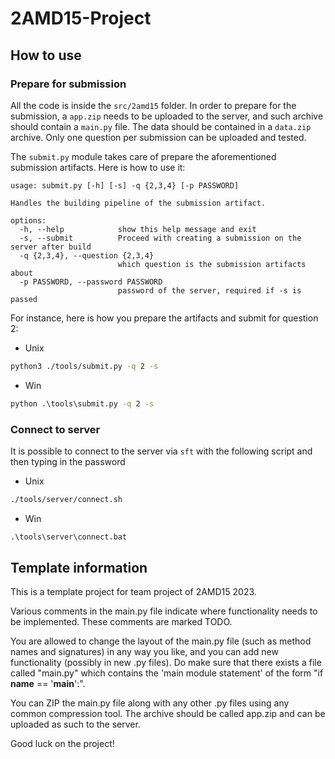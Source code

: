 # 2AMD15-Project

## How to use

### Prepare for submission

All the code is inside the `src/2amd15` folder. In order to prepare for the submission, a `app.zip` needs to be uploaded to the server, and such archive should contain a `main.py` file. The data should be contained in a `data.zip` archive. Only one question per submission can be uploaded and tested.

The `submit.py` module takes care of prepare the aforementioned submission artifacts. Here is how to use it:
```
usage: submit.py [-h] [-s] -q {2,3,4} [-p PASSWORD]

Handles the building pipeline of the submission artifact.

options:
  -h, --help            show this help message and exit
  -s, --submit          Proceed with creating a submission on the server after build
  -q {2,3,4}, --question {2,3,4}
                        which question is the submission artifacts about
  -p PASSWORD, --password PASSWORD
                        password of the server, required if -s is passed
```

For instance, here is how you prepare the artifacts and submit for question 2:

* Unix
```bash
python3 ./tools/submit.py -q 2 -s
```
* Win
```cmd
python .\tools\submit.py -q 2 -s
```

### Connect to server
It is possible to connect to the server via `sft` with the following script and then typing in the password
* Unix
```bash
./tools/server/connect.sh
```
* Win
```cmd
.\tools\server\connect.bat
```

## Template information
This is a template project for team project of 2AMD15 2023.

Various comments in the main.py file indicate where functionality needs to be implemented.
These comments are marked TODO.

You are allowed to change the layout of the main.py file (such as method names and signatures) in any way you like,
and you can add new functionality (possibly in new .py files). Do make sure that there exists a file called "main.py"
which contains the 'main module statement' of the form "if __name__ == '__main__':".

You can ZIP the main.py file along with any other .py files using any common compression tool. The archive should
be called app.zip and can be uploaded as such to the server.

Good luck on the project!
